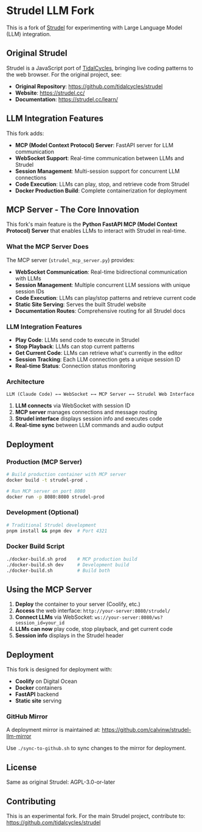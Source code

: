 # Strudel LLM Fork

This is a fork of [Strudel](https://github.com/tidalcycles/strudel) for experimenting with Large Language Model (LLM) integration.

## Original Strudel

Strudel is a JavaScript port of [TidalCycles](https://tidalcycles.org/), bringing live coding patterns to the web browser. For the original project, see:

- **Original Repository**: https://github.com/tidalcycles/strudel
- **Website**: https://strudel.cc/
- **Documentation**: https://strudel.cc/learn/

## LLM Integration Features

This fork adds:

- **MCP (Model Context Protocol) Server**: FastAPI server for LLM communication
- **WebSocket Support**: Real-time communication between LLMs and Strudel
- **Session Management**: Multi-session support for concurrent LLM connections
- **Code Execution**: LLMs can play, stop, and retrieve code from Strudel
- **Docker Production Build**: Complete containerization for deployment

## MCP Server - The Core Innovation

This fork's main feature is the **Python FastAPI MCP (Model Context Protocol) Server** that enables LLMs to interact with Strudel in real-time.

### What the MCP Server Does

The MCP server (`strudel_mcp_server.py`) provides:

- **WebSocket Communication**: Real-time bidirectional communication with LLMs
- **Session Management**: Multiple concurrent LLM sessions with unique session IDs
- **Code Execution**: LLMs can play/stop patterns and retrieve current code
- **Static Site Serving**: Serves the built Strudel website
- **Documentation Routes**: Comprehensive routing for all Strudel docs

### LLM Integration Features

- **Play Code**: LLMs send code to execute in Strudel
- **Stop Playback**: LLMs can stop current patterns
- **Get Current Code**: LLMs can retrieve what's currently in the editor
- **Session Tracking**: Each LLM connection gets a unique session ID
- **Real-time Status**: Connection status monitoring

### Architecture

```
LLM (Claude Code) ←→ WebSocket ←→ MCP Server ←→ Strudel Web Interface
```

1. **LLM connects** via WebSocket with session ID
2. **MCP server** manages connections and message routing
3. **Strudel interface** displays session info and executes code
4. **Real-time sync** between LLM commands and audio output

## Deployment

### Production (MCP Server)
```bash
# Build production container with MCP server
docker build -t strudel-prod .

# Run MCP server on port 8080
docker run -p 8080:8080 strudel-prod
```

### Development (Optional)
```bash
# Traditional Strudel development
pnpm install && pnpm dev  # Port 4321
```

### Docker Build Script
```bash
./docker-build.sh prod    # MCP production build
./docker-build.sh dev     # Development build
./docker-build.sh         # Build both
```

## Using the MCP Server

1. **Deploy** the container to your server (Coolify, etc.)
2. **Access** the web interface: `http://your-server:8080/strudel/`
3. **Connect LLMs** via WebSocket: `ws://your-server:8080/ws?session_id=your_id`
4. **LLMs can now** play code, stop playback, and get current code
5. **Session info** displays in the Strudel header

## Deployment

This fork is designed for deployment with:
- **Coolify** on Digital Ocean
- **Docker** containers
- **FastAPI** backend
- **Static site** serving

### GitHub Mirror

A deployment mirror is maintained at: https://github.com/calvinw/strudel-llm-mirror

Use `./sync-to-github.sh` to sync changes to the mirror for deployment.

## License

Same as original Strudel: AGPL-3.0-or-later

## Contributing

This is an experimental fork. For the main Strudel project, contribute to:
https://github.com/tidalcycles/strudel